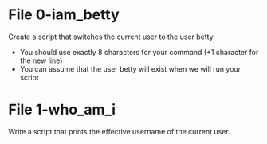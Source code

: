# File 0-iam_betty

Create a script that switches the current user to the user betty.
- You should use exactly 8 characters for your command (+1 character for the new line)
- You can assume that the user betty will exist when we will run your script

# File 1-who_am_i

Write a script that prints the effective username of the current user.
